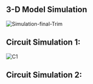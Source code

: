 ## 3-D Model Simulation
![Simulation-final-Trim](https://user-images.githubusercontent.com/83914206/127852645-2e2bacf3-be72-4726-9802-6789f9d4d5fe.gif)
## Circuit Simulation 1:
![C1](https://user-images.githubusercontent.com/83914206/127853803-95003fd4-62ec-4982-9618-b6a8f4f0af9b.gif)
## Circuit Simulation 2:

